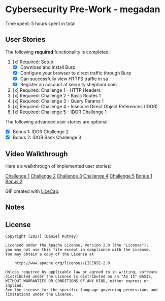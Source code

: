 # Cybersecurity Pre-Work - megadan

Time spent: 5 hours spent in total 

## User Stories

The following **required** functionality is completed:

1. [x]  Required: Setup 
    -  [x]  Download and install Burp
    -  [x]  Configure your browser to direct traffic through Burp
    -  [x]  Can successfully view HTTPS traffic in sa
    -  [x]  Register an account at security.shephard.com
  
2. [x]  Required: Challenge 1 - HTTP Headers
3. [x]  Required: Challenge 2 - Basic Routes 1
4. [x]  Required: Challenge 3 - Query Params 1
5. [x]  Required: Challenge 4 - Insecure Direct Object References (IDOR)
6. [x]  Required: Challenge 5 - IDOR Challenge 1 

The following advanced user stories are optional:

* [x]  Bonus 1: IDOR Challenge 2 
* [x]  Bonus 2: IDOR Bank Challenge 3

## Video Walkthrough

Here's a walkthrough of implemented user stories:

<a href="http://i.imgur.com/aBjfIcp" title="Challenge 1">Challenge 1</a>
<a href="http://i.imgur.com/l78f0vP" title="Challenge 2">Challenge 2</a>
<a href="http://i.imgur.com/pqzo0gO" title="Challenge 3">Challenge 3</a>
<a href="http://i.imgur.com/j1TCoi0" title="Challenge 4">Challenge 4</a>
<a href="http://i.imgur.com/IZrIkuJ" title="Challenge 5">Challenge 5</a>
<a href="http://i.imgur.com/HdTynx2" title="Bonus 1">Bonus 1</a>
<a href="http://i.imgur.com/pPt7KAE" title="Bonus 2">Bonus 2</a>

GIF created with [LiceCap](http://www.cockos.com/licecap/).

## Notes


## License

    Copyright [2017] [Daniel Kutney]

    Licensed under the Apache License, Version 2.0 (the "License");
    you may not use this file except in compliance with the License.
    You may obtain a copy of the License at

        http://www.apache.org/licenses/LICENSE-2.0

    Unless required by applicable law or agreed to in writing, software
    distributed under the License is distributed on an "AS IS" BASIS,
    WITHOUT WARRANTIES OR CONDITIONS OF ANY KIND, either express or implied.
    See the License for the specific language governing permissions and
    limitations under the License.
